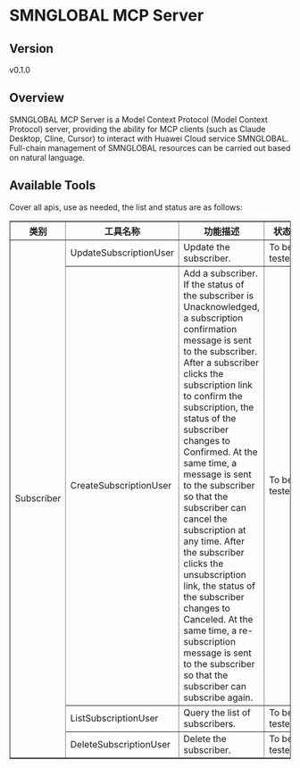 # SMNGLOBAL MCP Server 


## Version
v0.1.0

## Overview

SMNGLOBAL MCP Server is a Model Context Protocol (Model Context Protocol) server, providing the ability for MCP clients (such as Claude Desktop, Cline, Cursor) to interact with Huawei Cloud service SMNGLOBAL. Full-chain management of SMNGLOBAL resources can be carried out based on natural language.

## Available Tools
Cover all apis, use as needed, the list and status are as follows:

<html>
    <head></head>
    <body>
        <table border="1" cellspacing="0" cellpadding="5">
            <tbody>
                <tr>
                    <th>类别</th>
                    <th>工具名称</th>
                    <th>功能描述</th>
                    <th>状态</th>
                </tr>
                <tr>
                    <td rowspan="4">Subscriber</td>
                    <td>UpdateSubscriptionUser</td>
                    <td>Update the subscriber.</td>
                    <td>To be tested</td>
                </tr>
                <tr>
                    <td>CreateSubscriptionUser</td>
                    <td>Add a subscriber. If the status of the subscriber is Unacknowledged, a subscription confirmation message is sent to the subscriber. After a subscriber clicks the subscription link to confirm the subscription, the status of the subscriber changes to Confirmed. At the same time, a message is sent to the subscriber so that the subscriber can cancel the subscription at any time. After the subscriber clicks the unsubscription link, the status of the subscriber changes to Canceled. At the same time, a re-subscription message is sent to the subscriber so that the subscriber can subscribe again.</td>
                    <td>To be tested</td>
                </tr>
                <tr>
                    <td>ListSubscriptionUser</td>
                    <td>Query the list of subscribers.</td>
                    <td>To be tested</td>
                </tr>
                <tr>
                    <td>DeleteSubscriptionUser</td>
                    <td>Delete the subscriber.</td>
                    <td>To be tested</td>
                </tr>
            </tbody>
        </table>
    </body>
</html>
